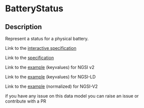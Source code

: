# BatteryStatus

## Description 

Represent a status for a physical battery.

Link to the [interactive specification](https://swagger.lab.fiware.org/?url=https://smart-data-models.github.io/dataModel.Battery/BatteryStatus/swagger.yaml)

Link to the [specification](https://smart-data-models.github.io/dataModel.Battery/BatteryStatus/doc/spec.md)

Link to the [example](https://smart-data-models.github.io/dataModel.Battery/BatteryStatus/examples/example.json) (keyvalues) for NGSI v2

Link to the [example](https://smart-data-models.github.io/dataModel.Battery/BatteryStatus/examples/example.jsonld) (keyvalues) for NGSI-LD

Link to the [example](https://smart-data-models.github.io/dataModel.Battery/BatteryStatus/examples/example-normalized.json) (normalized) for NGSI-V2


 if you have any issue on this data model you can raise an issue or contribute with a PR